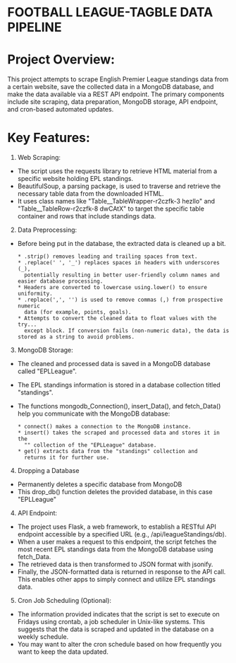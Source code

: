 # FOOTBALL LEAGUE-TAGBLE DATA PIPELINE
# Project Overview:

This project attempts to scrape English Premier League standings data from a certain website, save the collected data in a MongoDB database, and make the data available via a REST API endpoint. The primary components include site scraping, data preparation, MongoDB storage, API endpoint, and cron-based automated updates.

# Key Features:

1.   Web Scraping:

* The script uses the requests library to retrieve HTML material from a specific website holding EPL standings.
* BeautifulSoup, a parsing package, is used to traverse and retrieve the necessary table data from the downloaded HTML.
* It uses class names like "Table__TableWrapper-r2czfk-3 hezlIo" and "Table__TableRow-r2czfk-8 dwCAtX" to target the specific table container and rows that include standings data.

2.   Data Preprocessing:

* Before being put in the database, the extracted data is cleaned up a bit.

      * .strip() removes leading and trailing spaces from text.
      * .replace(' ', '_') replaces spaces in headers with underscores (_),   
        potentially resulting in better user-friendly column names and easier database processing.
      * Headers are converted to lowercase using.lower() to ensure uniformity.
      * .replace(',', '') is used to remove commas (,) from prospective numeric 
        data (for example, points, goals).
      * Attempts to convert the cleaned data to float values with the try... 
        except block. If conversion fails (non-numeric data), the data is stored as a string to avoid problems.
  
3.   MongoDB Storage:

* The cleaned and processed data is saved in a MongoDB database called "EPLLeague".
* The EPL standings information is stored in a database collection titled "standings".
* The functions mongodb_Connection(), insert_Data(), and fetch_Data() help you communicate with the MongoDB database:

      * connect() makes a connection to the MongoDB instance.
      * insert() takes the scraped and processed data and stores it in the 
        "" collection of the "EPLLeague" database.
      * get() extracts data from the "standings" collection and 
        returns it for further use.
4. Dropping a Database

* Permanently deletes a specific database from MongoDB
* This drop_db() function deletes the provided database, in this case "EPLLeague"

4.   API Endpoint:

* The project uses Flask, a web framework, to establish a RESTful API endpoint accessible by a specified URL (e.g., /api/leagueStandings/db).
* When a user makes a request to this endpoint, the script fetches the most recent EPL standings data from the MongoDB database using fetch_Data.
* The retrieved data is then transformed to JSON format with jsonify.
* Finally, the JSON-formatted data is returned in response to the API call. This enables other apps to simply connect and utilize EPL standings data.

5.    Cron Job Scheduling (Optional):
      
* The information provided indicates that the script is set to execute on Fridays using crontab, a job scheduler in Unix-like systems. This suggests that the data is scraped and updated in the database on a weekly schedule.
* You may want to alter the cron schedule based on how frequently you want to keep the data updated.
